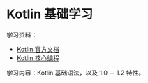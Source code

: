 # Kotlin 基础学习

学习资料：

- [Kotlin 官方文档](https://kotlinlang.org/docs/basic-syntax.html)
- [Kotlin 核心编程](https://github.com/DiveIntoKotlin/DiveIntoKotlinSamples)

学习内容：Kotlin 基础语法，以及 1.0 -- 1.2 特性。 
